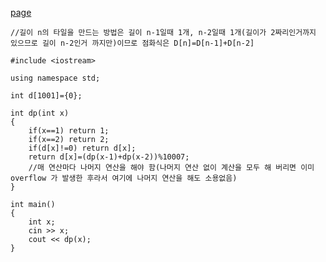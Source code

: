 [page](https://www.acmicpc.net/problem/11726)

    //길이 n의 타일을 만드는 방법은 길이 n-1일때 1개, n-2일때 1개(길이가 2짜리인거까지 있으므로 길이 n-2인거 까지만)이므로 점화식은 D[n]=D[n-1]+D[n-2]

    #include <iostream>

    using namespace std;

    int d[1001]={0};

    int dp(int x)
    {
        if(x==1) return 1;
        if(x==2) return 2;
        if(d[x]!=0) return d[x];
        return d[x]=(dp(x-1)+dp(x-2))%10007;
        //매 연산마다 나머지 연산을 해야 함(나머지 연산 없이 계산을 모두 해 버리면 이미 overflow 가 발생한 후라서 여기에 나머지 연산을 해도 소용없음)
    }

    int main()
    {
        int x;
        cin >> x;
        cout << dp(x);
    }
